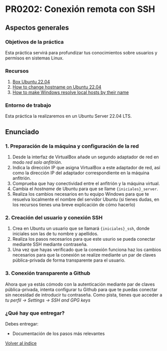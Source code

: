 # PR0202: Conexión remota con SSH

## Aspectos generales

### Objetivos de la práctica

Esta práctica servirá para profundizar tus conocimientos sobre usuarios y permisos en sistemas Linux.


### Recursos

1. [Box Ubuntu 22.04](https://app.vagrantup.com/generic/boxes/ubuntu2204)
2. [How to change hostname on Ubuntu 22.04](https://linuxize.com/post/how-to-change-hostname-on-ubuntu-22-04/)
3. [How to make Windows resolve local hosts by their name](https://superuser.com/questions/1182917/how-to-make-windows-resolve-local-hosts-by-their-name)


### Entorno de trabajo

Esta práctica la realizaremos en un Ubuntu Server 22.04 LTS.


## Enunciado

### 1. Preparación de la máquina y configuración de la red

1. Desde la interfaz de VirtualBox añade un segundo adaptador de red en modo *red solo anfitrión*. 
2. Indica la dirección IP que asigna VirtualBox a este adaptador de red, así como la dirección IP del adaptador correspondiente en la máquina anfitrión.
3. Comprueba que hay conectividad entre el anfitrión y la máquina virtual.
4. Cambia el *hostname* de Ubuntu para que se llame `{iniciales}_server`. 
5. Realiza los cambios necesarios en tu equipo Windows para que te resuelva localmente el nombre del servidor Ubuntu (si tienes dudas, en los recursos tienes una breve explicación de cómo hacerlo)


### 2. Creación del usuario y conexión SSH

1. Crea en Ubuntu un usuario que se llamará `{iniciales}_ssh`, donde iniciales son las de tu nombre y apellidos.
2. Realiza los pasos necesarios para que este usurio se pueda conectar mediante SSH mediante contraseña.
3. Una vez que hayas verificado que la conexión funciona haz los cambios necesarios para que la conexión se realize mediante un par de claves pública-privada de forma transparente para el usuario.


### 3. Conexión transparente a Github

Ahora que ya estás cómodo con la autenticación mediante par de claves pública-privada, intenta configurar tu Github para que te puedas conectar sin necesidad de introducir tu contraseña. Como pista, tienes que acceder a *tu perfil -> Settings -> SSH and GPG keys*


### ¿Qué hay que entregar?

Debes entregar:

- Documentación de los pasos más relevantes



[Volver al índice](../index.html)